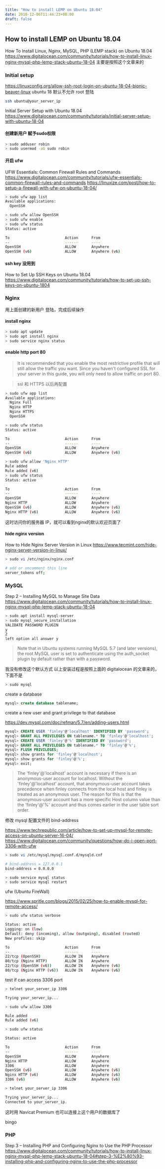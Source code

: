 ```yaml
---
title: "How to install LEMP on Ubuntu 18.04"
date: 2018-12-06T11:44:23+08:00
draft: false
---
```


## How to install LEMP on Ubuntu 18.04

How To Install Linux, Nginx, MySQL, PHP (LEMP stack) on Ubuntu 18.04 
https://www.digitalocean.com/community/tutorials/how-to-install-linux-nginx-mysql-php-lemp-stack-ubuntu-18-04 
主要是按照这个文章来的


### Initial setup

https://linuxconfig.org/allow-ssh-root-login-on-ubuntu-18-04-bionic-beaver-linux
ubuntu 18 默认不允许 root 登陆

```bash
ssh ubuntu@your_server_ip
```

Initial Server Setup with Ubuntu 18.04
https://www.digitalocean.com/community/tutorials/initial-server-setup-with-ubuntu-18-04

#### 创建新用户 赋予sudo权限

```bash
> sudo adduser robin
> sudo usermod -aG sudo robin
```

#### 开启 ufw

UFW Essentials: Common Firewall Rules and Commands
https://www.digitalocean.com/community/tutorials/ufw-essentials-common-firewall-rules-and-commands
https://linuxize.com/post/how-to-setup-a-firewall-with-ufw-on-ubuntu-18-04/


```bash
> sudo ufw app list
Available applications:
  OpenSSH

> sudo ufw allow OpenSSH
> sudo ufw enable
> sudo ufw status
Status: active

To                         Action      From
--                         ------      ----
OpenSSH                    ALLOW       Anywhere
OpenSSH (v6)               ALLOW       Anywhere (v6)
````

#### ssh key 没用到

How to Set Up SSH Keys on Ubuntu 18.04
https://www.digitalocean.com/community/tutorials/how-to-set-up-ssh-keys-on-ubuntu-1804



### Nginx

用上面创建的新用户 登陆，完成后续操作

#### install nginx

```bash
> sudo apt update
> sudo apt install nginx
> sudo service nginx status
```

#### enable http port 80

> It is recommended that you enable the most restrictive profile that will still allow the traffic you want. Since you haven't configured SSL for your server in this guide, you will only need to allow traffic on port 80.

> ssl 和 HTTPS 以后再配置

```bash
> sudo ufw app list
Available applications:
  Nginx Full
  Nginx HTTP
  Nginx HTTPS
  OpenSSH

> sudo ufw status
Status: active

To                         Action      From
--                         ------      ----
OpenSSH                    ALLOW       Anywhere
OpenSSH (v6)               ALLOW       Anywhere (v6)

> sudo ufw allow 'Nginx HTTP'
Rule added
Rule added (v6)
> sudo ufw status
Status: active

To                         Action      From
--                         ------      ----
OpenSSH                    ALLOW       Anywhere
Nginx HTTP                 ALLOW       Anywhere
OpenSSH (v6)               ALLOW       Anywhere (v6)
Nginx HTTP (v6)            ALLOW       Anywhere (v6)

```

这时访问你的服务器 IP，就可以看到nginx的默认欢迎页面了


#### hide nginx version

How to Hide Nginx Server Version in Linux
https://www.tecmint.com/hide-nginx-server-version-in-linux/

```bash
> sudo vi /etc/nginx/nginx.conf

# add or uncomment this line
server_tokens off;
```


### MySQL

Step 2 – Installing MySQL to Manage Site Data 
https://www.digitalocean.com/community/tutorials/how-to-install-linux-nginx-mysql-php-lemp-stack-ubuntu-18-04

```bash
> sudo apt install mysql-server
> sudo mysql_secure_installation
VALIDATE PASSWORD PLUGIN
y
2
left option all answer y
```

> Note that in Ubuntu systems running MySQL 5.7 (and later versions), the root MySQL user is set to authenticate using the auth_socket plugin by default rather than with a password.

我没有修改这个默认方式 
以上安装过程是按照上面的 digitalocean 的文章来的，下面不是

```bash
> sudo mysql
```

create a database

```sql
mysql> create database tablename;
```

create a new user and grant privilege to that database

https://dev.mysql.com/doc/refman/5.7/en/adding-users.html

```sql
mysql> CREATE USER 'finley'@'localhost' IDENTIFIED BY 'password';
mysql> GRANT ALL PRIVILEGES ON tablename.* TO 'finley'@'localhost';
mysql> CREATE USER 'finley'@'%' IDENTIFIED BY 'password';
mysql> GRANT ALL PRIVILEGES ON tablename.* TO 'finley'@'%';
mysql> FLUSH PRIVILEGES;
mysql> show grants for 'finley'@'localhost';
mysql> show grants for 'finley'@'%';
mysql> exit;
```

> The 'finley'@'localhost' account is necessary if there is an anonymous-user account for localhost. Without the 'finley'@'localhost' account, that anonymous-user account takes precedence when finley connects from the local host and finley is treated as an anonymous user. The reason for this is that the anonymous-user account has a more specific Host column value than the 'finley'@'%' account and thus comes earlier in the user table sort order.

修改 mysql 配置文件的 bind-address

https://www.techrepublic.com/article/how-to-set-up-mysql-for-remote-access-on-ubuntu-server-16-04/ 
https://www.digitalocean.com/community/questions/how-do-i-open-port-3306-with-ufw

```bash
> sudo vi /etc/mysql/mysql.conf.d/mysqld.cnf

# bind-address = 127.0.0.1
bind-address = 0.0.0.0
```

```bash
> sudo service mysql status
> sudo service mysql restart
```

ufw (Ubuntu FireWall)

https://www.spritle.com/blogs/2015/02/25/how-to-enable-mysql-for-remote-access/

```bash
> sudo ufw status verbose

Status: active
Logging: on (low)
Default: deny (incoming), allow (outgoing), disabled (routed)
New profiles: skip

To                         Action      From
--                         ------      ----
22/tcp (OpenSSH)           ALLOW IN    Anywhere
80/tcp (Nginx HTTP)        ALLOW IN    Anywhere
22/tcp (OpenSSH (v6))      ALLOW IN    Anywhere (v6)
80/tcp (Nginx HTTP (v6))   ALLOW IN    Anywhere (v6)
```

test if can access 3306 port

```bash
> telnet your_server_ip 3306

Trying your_server_ip...
```

```bash
> sudo ufw allow 3306

Rule added
Rule added (v6)
```

```bash
> sudo ufw status

Status: active

To                         Action      From
--                         ------      ----
OpenSSH                    ALLOW       Anywhere
Nginx HTTP                 ALLOW       Anywhere
3306                       ALLOW       Anywhere
OpenSSH (v6)               ALLOW       Anywhere (v6)
Nginx HTTP (v6)            ALLOW       Anywhere (v6)
3306 (v6)                  ALLOW       Anywhere (v6)
```

```bash
> telnet your_server_ip 3306

Trying your_server_ip...
Connected to your_server_ip.
```

这时用 Navicat Premium 也可以连接上这个用户的数据库了

bingo

### PHP

Step 3 – Installing PHP and Configuring Nginx to Use the PHP Processor
https://www.digitalocean.com/community/tutorials/how-to-install-linux-nginx-mysql-php-lemp-stack-ubuntu-18-04#step-3-%E2%80%93-installing-php-and-configuring-nginx-to-use-the-php-processor
